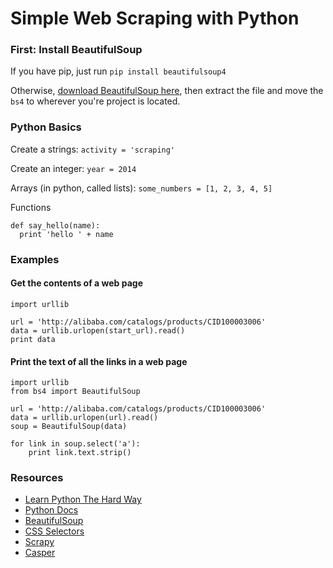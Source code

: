 Simple Web Scraping with Python
===============================

### First: Install BeautifulSoup

If you have pip, just run `pip install beautifulsoup4`

Otherwise, [download BeautifulSoup here](http://www.crummy.com/software/BeautifulSoup/bs4/download/4.3/beautifulsoup4-4.3.2.tar.gz), then extract the file and move the `bs4` to wherever you're project is located.

### Python Basics

Create a strings:
`activity = 'scraping'`

Create an integer:
`year = 2014`

Arrays (in python, called lists):
`some_numbers = [1, 2, 3, 4, 5]`

Functions
```
def say_hello(name):
  print 'hello ' + name
```

### Examples

#### Get the contents of a web page
```
import urllib

url = 'http://alibaba.com/catalogs/products/CID100003006'
data = urllib.urlopen(start_url).read()
print data
```

#### Print the text of all the links in a web page
```
import urllib
from bs4 import BeautifulSoup

url = 'http://alibaba.com/catalogs/products/CID100003006'
data = urllib.urlopen(url).read()
soup = BeautifulSoup(data)

for link in soup.select('a'):
    print link.text.strip()

```

### Resources
* [Learn Python The Hard Way](http://learnpythonthehardway.org/book/)
* [Python Docs](https://docs.python.org/2.7/)
* [BeautifulSoup](http://www.crummy.com/software/BeautifulSoup/bs4/doc/)
* [CSS Selectors](http://www.w3schools.com/cssref/css_selectors.asp)
* [Scrapy](http://scrapy.org/)
* [Casper](http://casperjs.org/)
